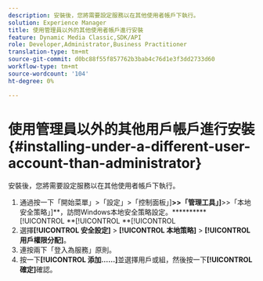 ```yaml
---
description: 安裝後，您將需要設定服務以在其他使用者帳戶下執行。
solution: Experience Manager
title: 使用管理員以外的其他使用者帳戶進行安裝
feature: Dynamic Media Classic,SDK/API
role: Developer,Administrator,Business Practitioner
translation-type: tm+mt
source-git-commit: d0bc88f55f857762b3bab4c76d1e3f3dd2733d60
workflow-type: tm+mt
source-wordcount: '104'
ht-degree: 0%

---
```



# 使用管理員以外的其他用戶帳戶進行安裝{#installing-under-a-different-user-account-than-administrator}

安裝後，您將需要設定服務以在其他使用者帳戶下執行。

1. 通過按一下「開始菜單」>「設定」>「控制面板」]**>>「管理工具」]**>>「本地安全策略」]**，訪問Windows本地安全策略設定。**********[!UICONTROL **[!UICONTROL **[!UICONTROL 
1. 選擇&#x200B;**[!UICONTROL 安全設定]** > **[!UICONTROL 本地策略]** > **[!UICONTROL 用戶權限分配]**。
1. 連按兩下「登入為服務」原則。
1. 按一下&#x200B;**[!UICONTROL 添加……]**&#x200B;並選擇用戶或組，然後按一下&#x200B;**[!UICONTROL 確定]**&#x200B;確認。
